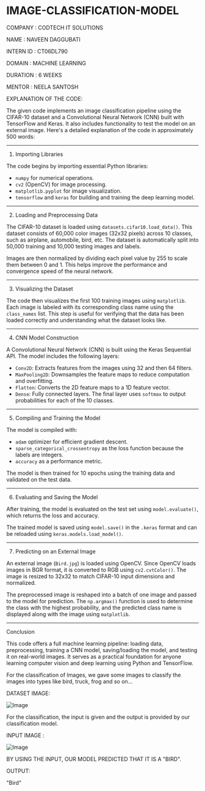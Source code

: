 # IMAGE-CLASSIFICATION-MODEL

COMPANY : CODTECH IT SOLUTIONS

NAME : NAVEEN DAGGUBATI

INTERN ID : CT06DL790

DOMAIN : MACHINE LEARNING

DURATION : 6 WEEKS

MENTOR : NEELA SANTOSH

EXPLANATION OF THE CODE:

The given code implements an image classification pipeline using the CIFAR-10 dataset and a Convolutional Neural Network (CNN) built with TensorFlow and Keras. It also includes functionality to test the model on an external image. Here's a detailed explanation of the code in approximately 500 words:

---

1. Importing Libraries

The code begins by importing essential Python libraries:

* `numpy` for numerical operations.
* `cv2` (OpenCV) for image processing.
* `matplotlib.pyplot` for image visualization.
* `tensorflow` and `keras` for building and training the deep learning model.

---

2. Loading and Preprocessing Data

The CIFAR-10 dataset is loaded using `datasets.cifar10.load_data()`. This dataset consists of 60,000 color images (32x32 pixels) across 10 classes, such as airplane, automobile, bird, etc. The dataset is automatically split into 50,000 training and 10,000 testing images and labels.

Images are then normalized by dividing each pixel value by 255 to scale them between 0 and 1. This helps improve the performance and convergence speed of the neural network.

---

3. Visualizing the Dataset

The code then visualizes the first 100 training images using `matplotlib`. Each image is labeled with its corresponding class name using the `class_names` list. This step is useful for verifying that the data has been loaded correctly and understanding what the dataset looks like.

---

4. CNN Model Construction

A Convolutional Neural Network (CNN) is built using the Keras Sequential API. The model includes the following layers:

* `Conv2D`: Extracts features from the images using 32 and then 64 filters.
* `MaxPooling2D`: Downsamples the feature maps to reduce computation and overfitting.
* `Flatten`: Converts the 2D feature maps to a 1D feature vector.
* `Dense`: Fully connected layers. The final layer uses `softmax` to output probabilities for each of the 10 classes.

---

5. Compiling and Training the Model

The model is compiled with:

* `adam` optimizer for efficient gradient descent.
* `sparse_categorical_crossentropy` as the loss function because the labels are integers.
* `accuracy` as a performance metric.

The model is then trained for 10 epochs using the training data and validated on the test data.

---

6. Evaluating and Saving the Model

After training, the model is evaluated on the test set using `model.evaluate()`, which returns the loss and accuracy.

The trained model is saved using `model.save()` in the `.keras` format and can be reloaded using `keras.models.load_model()`.

---

7. Predicting on an External Image

An external image (`Bird.jpg`) is loaded using OpenCV. Since OpenCV loads images in BGR format, it is converted to RGB using `cv2.cvtColor()`. The image is resized to 32x32 to match CIFAR-10 input dimensions and normalized.

The preprocessed image is reshaped into a batch of one image and passed to the model for prediction. The `np.argmax()` function is used to determine the class with the highest probability, and the predicted class name is displayed along with the image using `matplotlib`.

---

Conclusion

This code offers a full machine learning pipeline: loading data, preprocessing, training a CNN model, saving/loading the model, and testing it on real-world images. It serves as a practical foundation for anyone learning computer vision and deep learning using Python and TensorFlow.

For the classification of Images, we gave some images to classify the images into types like bird, truck, frog and so on...

DATASET IMAGE:

![Image](https://github.com/user-attachments/assets/597b0ebf-3677-49c7-ad9f-dacd465ad9a1)






For the classification, the input is given and the output is provided by our classification model.

INPUT IMAGE :

![Image](https://github.com/user-attachments/assets/9e76fa73-a0c4-4fbc-9bf7-46c603be4c05)





BY USING THE INPUT, OUR MODEL PREDICTED THAT IT IS A "BIRD".

OUTPUT:


"Bird"













